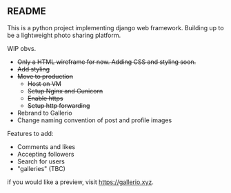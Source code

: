 **README**
---
This is a python project implementing django web framework. Building up to be a lightweight photo sharing platform.

WIP obvs.
* ~~Only a HTML wireframe for now. Adding CSS and styling soon.~~
* ~~Add styling~~
* ~~Move to production~~
  * ~~Host on VM~~
  * ~~Setup Nginx and Gunicorn~~
  * ~~Enable https~~
  * ~~Setup http forwarding~~
* Rebrand to Gallerio
* Change naming convention of post and profile images

Features to add:
* Comments and likes
* Accepting followers
* Search for users
* "galleries" (TBC)

if you would like a preview, visit https://gallerio.xyz.